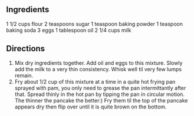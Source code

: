 Ingredients
-----------

1 1/2 cups flour
2 teaspoons sugar
1 teaspoon baking powder
1 teaspoon baking soda
3 eggs
1 tablespoon oil
2 1/4 cups milk

Directions
----------
1. Mix dry ingredients together. Add oil and eggs to this mixture. Slowly add the milk to a very thin consistency. Whisk well til very few lumps remain.
2. Fry about 1/2 cup of this mixture at a time in a quite hot frying pan sprayed with pam, you only need to grease the pan intermittantly after that. Spread thinly in the hot pan by tipping the pan in circular motion. The thinner the pancake the better:) Fry them til the top of the pancake appears dry then flip over until it is quite brown on the bottom.
